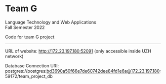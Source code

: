 # Team G

Language Technology and Web Applications  
Fall Semester 2022

Code for team G project

---

URL of website: http://172.23.197.180:52091
(only accessible inside UZH network)

Database Connection URI: postgres://postgres:bd3690a50f66e7de60742dee84fd1e6a@172.23.197.180:59172/team_project_db
